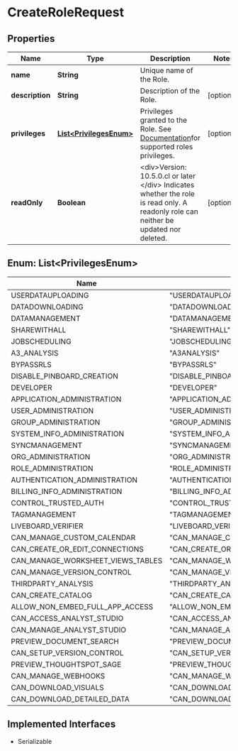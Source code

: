 

# CreateRoleRequest


## Properties

| Name | Type | Description | Notes |
|------------ | ------------- | ------------- | -------------|
|**name** | **String** | Unique name of the Role. |  |
|**description** | **String** | Description of the Role. |  [optional] |
|**privileges** | [**List&lt;PrivilegesEnum&gt;**](#List&lt;PrivilegesEnum&gt;) | Privileges granted to the Role. See [Documentation](https://developers.thoughtspot.com/docs/rbac#_role_categories_and_privileges)for supported roles privileges. |  [optional] |
|**readOnly** | **Boolean** | &lt;div&gt;Version: 10.5.0.cl or later &lt;/div&gt;  Indicates whether the role is read only. A readonly role can neither be updated nor deleted. |  [optional] |



## Enum: List&lt;PrivilegesEnum&gt;

| Name | Value |
|---- | -----|
| USERDATAUPLOADING | &quot;USERDATAUPLOADING&quot; |
| DATADOWNLOADING | &quot;DATADOWNLOADING&quot; |
| DATAMANAGEMENT | &quot;DATAMANAGEMENT&quot; |
| SHAREWITHALL | &quot;SHAREWITHALL&quot; |
| JOBSCHEDULING | &quot;JOBSCHEDULING&quot; |
| A3_ANALYSIS | &quot;A3ANALYSIS&quot; |
| BYPASSRLS | &quot;BYPASSRLS&quot; |
| DISABLE_PINBOARD_CREATION | &quot;DISABLE_PINBOARD_CREATION&quot; |
| DEVELOPER | &quot;DEVELOPER&quot; |
| APPLICATION_ADMINISTRATION | &quot;APPLICATION_ADMINISTRATION&quot; |
| USER_ADMINISTRATION | &quot;USER_ADMINISTRATION&quot; |
| GROUP_ADMINISTRATION | &quot;GROUP_ADMINISTRATION&quot; |
| SYSTEM_INFO_ADMINISTRATION | &quot;SYSTEM_INFO_ADMINISTRATION&quot; |
| SYNCMANAGEMENT | &quot;SYNCMANAGEMENT&quot; |
| ORG_ADMINISTRATION | &quot;ORG_ADMINISTRATION&quot; |
| ROLE_ADMINISTRATION | &quot;ROLE_ADMINISTRATION&quot; |
| AUTHENTICATION_ADMINISTRATION | &quot;AUTHENTICATION_ADMINISTRATION&quot; |
| BILLING_INFO_ADMINISTRATION | &quot;BILLING_INFO_ADMINISTRATION&quot; |
| CONTROL_TRUSTED_AUTH | &quot;CONTROL_TRUSTED_AUTH&quot; |
| TAGMANAGEMENT | &quot;TAGMANAGEMENT&quot; |
| LIVEBOARD_VERIFIER | &quot;LIVEBOARD_VERIFIER&quot; |
| CAN_MANAGE_CUSTOM_CALENDAR | &quot;CAN_MANAGE_CUSTOM_CALENDAR&quot; |
| CAN_CREATE_OR_EDIT_CONNECTIONS | &quot;CAN_CREATE_OR_EDIT_CONNECTIONS&quot; |
| CAN_MANAGE_WORKSHEET_VIEWS_TABLES | &quot;CAN_MANAGE_WORKSHEET_VIEWS_TABLES&quot; |
| CAN_MANAGE_VERSION_CONTROL | &quot;CAN_MANAGE_VERSION_CONTROL&quot; |
| THIRDPARTY_ANALYSIS | &quot;THIRDPARTY_ANALYSIS&quot; |
| CAN_CREATE_CATALOG | &quot;CAN_CREATE_CATALOG&quot; |
| ALLOW_NON_EMBED_FULL_APP_ACCESS | &quot;ALLOW_NON_EMBED_FULL_APP_ACCESS&quot; |
| CAN_ACCESS_ANALYST_STUDIO | &quot;CAN_ACCESS_ANALYST_STUDIO&quot; |
| CAN_MANAGE_ANALYST_STUDIO | &quot;CAN_MANAGE_ANALYST_STUDIO&quot; |
| PREVIEW_DOCUMENT_SEARCH | &quot;PREVIEW_DOCUMENT_SEARCH&quot; |
| CAN_SETUP_VERSION_CONTROL | &quot;CAN_SETUP_VERSION_CONTROL&quot; |
| PREVIEW_THOUGHTSPOT_SAGE | &quot;PREVIEW_THOUGHTSPOT_SAGE&quot; |
| CAN_MANAGE_WEBHOOKS | &quot;CAN_MANAGE_WEBHOOKS&quot; |
| CAN_DOWNLOAD_VISUALS | &quot;CAN_DOWNLOAD_VISUALS&quot; |
| CAN_DOWNLOAD_DETAILED_DATA | &quot;CAN_DOWNLOAD_DETAILED_DATA&quot; |


## Implemented Interfaces

* Serializable


